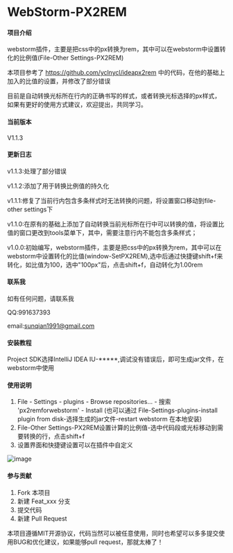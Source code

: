 # WebStorm-PX2REM

#### 项目介绍

webstorm插件，主要是把css中的px转换为rem，其中可以在webstorm中设置转化的比例值(File-Other Settings-PX2REM)

本项目参考了 https://github.com/yclnycl/ideapx2rem 中的代码，在他的基础上加入的比值的设置，并修改了部分错误

目前是自动转换光标所在行内的正确书写的样式，或者转换光标选择的px样式，如果有更好的使用方式建议，欢迎提出，共同学习。


#### 当前版本

V1.1.3

#### 更新日志

v1.1.3:处理了部分错误

v1.1.2:添加了用于转换比例值的持久化

v1.1.1:修复了当前行内包含多条样式时无法转换的问题，将设置窗口移动到file-other settings下

v1.1.0:在原有的基础上添加了自动转换当前光标所在行中可以转换的值，将设置比值的窗口更改到tools菜单下，其中，需要注意行内不能包含多条样式；

v1.0.0:初始编写，webstorm插件，主要是把css中的px转换为rem，其中可以在webstorm中设置转化的比值(window-SetPX2REM),选中后通过快捷键shift+f来转化，如比值为100，选中"100px"后，点击shift+f，自动转化为1.00rem

#### 联系我

如有任何问题，请联系我

QQ:991637393

email:sunqian1991@gmail.com

#### 安装教程

Project SDK选择IntelliJ IDEA IU-*****,调试没有错误后，即可生成jar文件，在webstorm中使用

#### 使用说明

1. File - Settings - plugins - Browse repositories... - 搜索 'px2remforwebstorm' - Install (也可以通过 File-Settings-plugins-install plugin from disk-选择生成的jar文件-restart webstorm 在本地安装)
2. File-Other Settings-PX2REM设置计算的比例值-选中代码段或光标移动到需要转换的行，点击shift+f
3. 设置界面和快捷键设置可以在插件中自定义

![image][opt_gif]

#### 参与贡献

1. Fork 本项目
2. 新建 Feat_xxx 分支
3. 提交代码
4. 新建 Pull Request

本项目遵循MIT开源协议，代码当然可以被任意使用，同时也希望可以多多提交使用BUG和优化建议，如果能够pull request，那就太棒了！



[opt_gif]:https://github.com/sunqian1991/WebStorm-PX2REM/raw/dev/resources/option.gif

